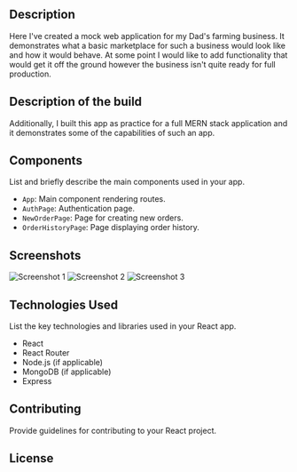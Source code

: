## Description

Here I've created a mock web application for my Dad's farming business. It demonstrates what a basic marketplace for such a business would look like and how it would behave. At some point I would like to add functionality that would get it off the ground however the business isn't quite ready for full production.

## Description of the build 

Additionally, I built this app as practice for a full MERN stack application and it demonstrates some of the capabilities of such an app.

## Components

List and briefly describe the main components used in your app.

- `App`: Main component rendering routes.
- `AuthPage`: Authentication page.
- `NewOrderPage`: Page for creating new orders.
- `OrderHistoryPage`: Page displaying order history.

## Screenshots

<!-- Add screenshots or other images here -->
![Screenshot 1](link_to_screenshot_1.png)
![Screenshot 2](link_to_screenshot_2.png)
![Screenshot 3](link_to_screenshot_2.png)
<!-- Add more screenshots as needed -->

## Technologies Used

List the key technologies and libraries used in your React app.

- React
- React Router
- Node.js (if applicable)
- MongoDB (if applicable)
- Express

## Contributing

Provide guidelines for contributing to your React project.

## License
